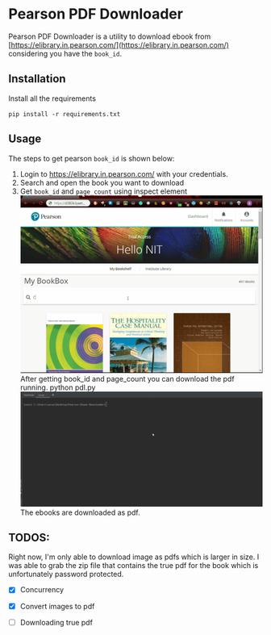 # Pearson PDF Downloader
Pearson PDF Downloader is a utility to download ebook from [https://elibrary.in.pearson.com/](https://elibrary.in.pearson.com/) considering you have the `book_id`.

## Installation
Install all the requirements

    pip install -r requirements.txt

## Usage
The steps to get pearson `book_id` is shown below:
 1. Login to https://elibrary.in.pearson.com/ with your credentials.
 2. Search and open the book you want to download
 3. Get `book_id` and `page_count` using inspect element
 ![enter image description here](https://raw.githubusercontent.com/Bishalsarang/Pearson-PDF-Downloader/master/assets/sc0.gif?token=ACT7E5ZG3GLMCRWKTUIY2Z26SL2F6)
 After getting book_id and page_count you can download the pdf running.
     python pdl.py
     ![enter image description here](https://raw.githubusercontent.com/Bishalsarang/Pearson-PDF-Downloader/master/assets/sc1.gif?token=ACT7E5ZTVGFCD7HLXBK25OS6SL2IY)
The ebooks are downloaded as pdf.

## TODOS:
Right now, I'm only able to download image as pdfs which is larger in size. I was able to grab the zip file that contains the true pdf for the book which is unfortunately password protected.

 - [x] Concurrency
 - [x] Convert images to pdf
 - [ ] Downloading true pdf

